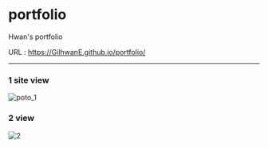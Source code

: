 # portfolio
 Hwan's portfolio

URL : https://GilhwanE.github.io/portfolio/

<hr>

### 1 site view
![poto_1](https://user-images.githubusercontent.com/63918911/99237185-7ec5b600-283b-11eb-9924-6580cb26a758.PNG)

### 2 view
![2](https://user-images.githubusercontent.com/63918911/99237382-b896bc80-283b-11eb-947c-1c9744b098d6.PNG)


<!-- 
### 1. Home image
![home](https://user-images.githubusercontent.com/63918911/96884384-696b9f00-14bc-11eb-99c7-5d391e2b2103.png)


### 2. Profile image
![profile](https://user-images.githubusercontent.com/63918911/96884415-72f50700-14bc-11eb-8232-ec2cf2b596a7.jpg)


### 3. canvas image
![canvas](https://user-images.githubusercontent.com/63918911/96881008-c6fdec80-14b8-11eb-846f-baf6df68a4a8.png) 

### 4. movie image
![movie_phone](https://user-images.githubusercontent.com/63918911/97980311-ea5b5c80-1e13-11eb-9303-dd7d460bd2e5.png)

### 5. shopping image
![shoppingmall](https://user-images.githubusercontent.com/63918911/99236758-f0513480-283a-11eb-9500-fb3c8fddad25.PNG)

!-->

